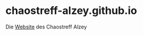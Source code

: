 # chaostreff-alzey.github.io
Die [Website](https://chaostreff-alzey.github.io/) des Chaostreff Alzey
